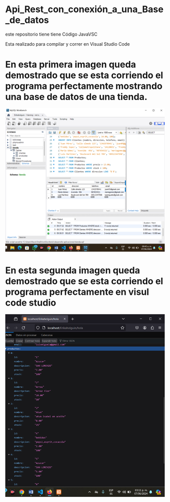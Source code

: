 #  Api_Rest_con_conexión_a_una_Base_de_datos
este repositorio tiene tiene Código JavaVSC

Esta realizado para compilar y correr en Visual Studio Code 

# En esta primera imagen queda demostrado que se esta corriendo el programa perfectamente mostrando una base de datos de una tienda.
![](https://github.com/Erikaholguin/API_REST/blob/main/MYSQL.png)

# En esta segunda imagen queda demostrado que se esta corriendo el programa perfectamente en visul code studio
![](https://github.com/Erikaholguin/API_REST/blob/main/Captura%20de%20pantalla%202024-06-07%20151156.png)
